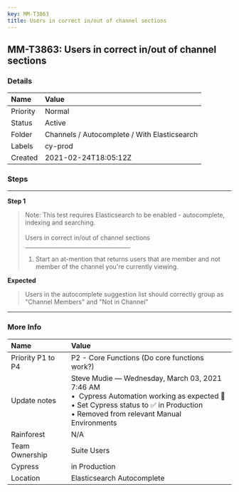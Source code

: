 ```yaml
---
key: MM-T3863
title: Users in correct in/out of channel sections
---
```


## MM-T3863: Users in correct in/out of channel sections

### Details

| Name     | Value                                        |
| :------- | :------------------------------------------- |
| Priority | Normal                                       |
| Status   | Active                                       |
| Folder   | Channels / Autocomplete / With Elasticsearch |
| Labels   | cy-prod                                      |
| Created  | 2021-02-24T18:05:12Z                         |

### Steps

<hr/>

**Step 1**

> <article>Note: This test requires Elasticsearch to be enabled - autocomplete, indexing and searching.<br><br>Users in correct in/out of channel sections<br>_____________________________________<br><ol><li>Start an at-mention that returns users that are member and not member of the channel you're currently viewing.</li></ol></article>

**Expected**

> <article>Users in the autocomplete suggestion list should correctly group as "Channel Members" and "Not in Channel"</article>

<hr/>

### More Info

| Name              | Value                                                                                                                                                                                         |
| :---------------- | :-------------------------------------------------------------------------------------------------------------------------------------------------------------------------------------------- |
| Priority P1 to P4 | P2 - Core Functions (Do core functions work?)                                                                                                                                                 |
| Update notes      | Steve Mudie — Wednesday, March 03, 2021 7:46 AM<br>• &nbsp;Cypress Automation working as expected 🎉<br>• Set Cypress status to ✅ in Production<br>• Removed from relevant Manual Environments |
| Rainforest        | N/A                                                                                                                                                                                           |
| Team Ownership    | Suite Users                                                                                                                                                                                   |
| Cypress           | in Production                                                                                                                                                                                 |
| Location          | Elasticsearch Autocomplete                                                                                                                                                                    |
